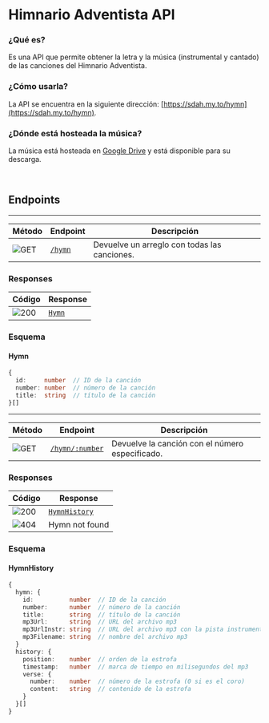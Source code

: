 # Himnario Adventista API

### ¿Qué es?

Es una API que permite obtener la letra y la música (instrumental y cantado) de las canciones del Himnario Adventista.

### ¿Cómo usarla?

La API se encuentra en la siguiente dirección: [https://sdah.my.to/hymn](https://sdah.my.to/hymn).

### ¿Dónde está hosteada la música?

La música está hosteada en [Google Drive](https://drive.google.com/drive/folders/13Nvg5c6K7sR0gcOxYQk-BXoRkR82nzJV?usp=sharing) y está disponible para su descarga.

<br>

## Endpoints
---

| Método | Endpoint | Descripción |
| --- | --- | --- |
| <img src="https://img.shields.io/badge/GET-0D96F6?style=for-the-badge" alt="GET"> | [`/hymn`](https://sdah.my.to/hymn) | Devuelve un arreglo con todas las canciones. |

### Responses

| Código | Response |
| --- | --- |
| <img src="https://img.shields.io/badge/200-00C853?style=for-the-badge" alt="200"> | [`Hymn`](#hymn) |

### Esquema
#### Hymn

```typescript
{
  id:     number  // ID de la canción
  number: number  // número de la canción
  title:  string  // título de la canción
}[]
```

---

| Método | Endpoint | Descripción |
| --- | --- | --- |
| <img src="https://img.shields.io/badge/GET-0D96F6?style=for-the-badge" alt="GET"> | [`/hymn/:number`](https://sdah.my.to/hymn/1) | Devuelve la canción con el número especificado. |

### Responses

| Código | Response |
| --- | --- |
| <img src="https://img.shields.io/badge/200-00C853?style=for-the-badge" alt="200"> | [`HymnHistory`](#hymnhistory) |
| <img src="https://img.shields.io/badge/404-FF1744?style=for-the-badge" alt="404"> | Hymn not found |

### Esquema
#### HymnHistory

```typescript
{
  hymn: {
    id:          number  // ID de la canción
    number:      number  // número de la canción
    title:       string  // título de la canción
    mp3Url:      string  // URL del archivo mp3
    mp3UrlInstr: string  // URL del archivo mp3 con la pista instrumental
    mp3Filename: string  // nombre del archivo mp3
  }
  history: {
    position:    number  // orden de la estrofa
    timestamp:   number  // marca de tiempo en milisegundos del mp3
    verse: {
      number:    number  // número de la estrofa (0 si es el coro)
      content:   string  // contenido de la estrofa
    }
  }[]
}
```
